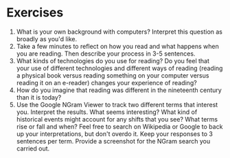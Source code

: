# Exercises

1. What is your own background with computers? Interpret this question as broadly as you'd like. 
2. Take a few minutes to reflect on how you read and what happens when you are reading. Then describe your process in 3-5 sentences.
3. What kinds of technologies do you use for reading? Do you feel that your use of different technologies and different ways of reading \(reading a physical book versus reading something on your computer versus reading it on an e-reader\) changes your experience of reading? 
4. How do you imagine that reading was different in the nineteenth century than it is today?
5. Use the Google NGram Viewer to track two different terms that interest you. Interpret the results. What seems interesting? What kind of historical events might account for any shifts that you see? What terms rise or fall and when? Feel free to search on Wikipedia or Google to back up your interpretations, but don't overdo it. Keep your responses to 3 sentences per term. Provide a screenshot for the NGram search you carried out.

